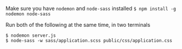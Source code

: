 
Make sure you have `nodemon` and `node-sass` installed
`$ npm install -g nodemon node-sass`


Run both of the following at the same time, in two terminals

```
$ nodemon server.js
$ node-sass -w sass/application.scss public/css/application.css
```